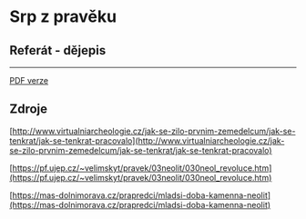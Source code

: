 # Srp z pravěku

## Referát - dějepis

---

[PDF verze](https://cdn.glitch.com/e2618733-4d1a-46bf-be61-74ea87462665%2F755309.pdf?v=1578593934032)

## Zdroje

[http://www.virtualniarcheologie.cz/jak-se-zilo-prvnim-zemedelcum/jak-se-tenkrat/jak-se-tenkrat-pracovalo](http://www.virtualniarcheologie.cz/jak-se-zilo-prvnim-zemedelcum/jak-se-tenkrat/jak-se-tenkrat-pracovalo)

[https://pf.ujep.cz/~velimskyt/pravek/03neolit/030neol_revoluce.htm](https://pf.ujep.cz/~velimskyt/pravek/03neolit/030neol_revoluce.htm)

[https://mas-dolnimorava.cz/prapredci/mladsi-doba-kamenna-neolit](https://mas-dolnimorava.cz/prapredci/mladsi-doba-kamenna-neolit)